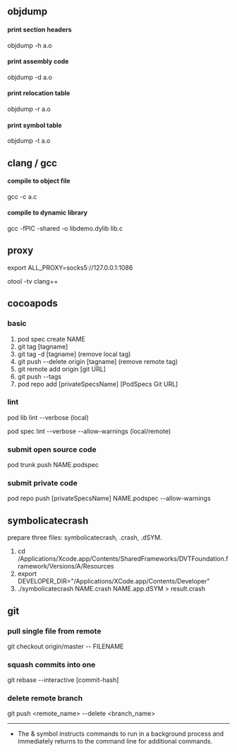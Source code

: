 ## objdump
#### print section headers
objdump -h a.o 
#### print assembly code
objdump -d a.o
#### print relocation table
objdump -r a.o
#### print symbol table
objdump -t a.o

## clang / gcc
#### compile to object file
gcc -c a.c
#### compile to dynamic library
gcc -fPIC -shared -o libdemo.dylib lib.c

## proxy
export ALL_PROXY=socks5://127.0.0.1:1086

otool -tv 
clang++

## cocoapods

### basic
1. pod spec create NAME
2. git tag [tagname]
3. git tag -d [tagname] (remove local tag)
4. git push --delete origin [tagname] (remove remote tag)
5. git remote add origin [git URL]
6. git push --tags
7. pod repo add [privateSpecsName] [PodSpecs Git URL]

### lint
pod lib lint --verbose (local)

pod spec lint --verbose --allow-warnings (local/remote)

### submit open source code
pod trunk push NAME.podspec

### submit private code
pod repo push [privateSpecsName] NAME.podspec --allow-warnings

## symbolicatecrash
prepare three files: symbolicatecrash, .crash, .dSYM.
1. cd /Applications/Xcode.app/Contents/SharedFrameworks/DVTFoundation.framework/Versions/A/Resources
2. export DEVELOPER_DIR="/Applications/XCode.app/Contents/Developer"  
3. ./symbolicatecrash NAME.crash NAME.app.dSYM > result.crash

## git
### pull single file from remote
git checkout origin/master -- FILENAME

### squash commits into one
git rebase --interactive [commit-hash]

### delete remote branch
git push <remote_name> --delete <branch_name>


---


- The & symbol instructs commands to run in a background process and immediately returns to the command line for additional commands.